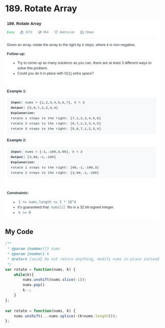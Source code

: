 # 189. Rotate Array

![](.gitbook/assets/image%20%2849%29.png)

## My Code

```javascript
/**
 * @param {number[]} nums
 * @param {number} k
 * @return {void} Do not return anything, modify nums in-place instead.
 */
var rotate = function(nums, k) {
    while(k){
        nums.unshift(nums.slice(-1));
        nums.pop()
        k--;
    }
};

var rotate = function(nums, k) {
    nums.unshift(...nums.splice(-(k%nums.length)));
};
```

